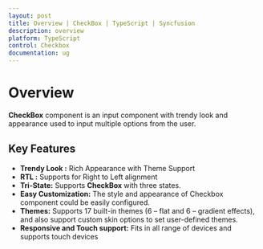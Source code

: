```yaml
---
layout: post
title: Overview | CheckBox | TypeScript | Syncfusion
description: overview
platform: TypeScript
control: Checkbox
documentation: ug
---
```


# Overview

**CheckBox** component is an input component with trendy look and appearance used to input multiple options from the user.

## Key Features

* **Trendy Look :** Rich Appearance with Theme Support
* **RTL :** Supports for Right to Left alignment
* **Tri-State:** Supports **CheckBox** with three states.
* **Easy Customization:** The style and appearance of Checkbox component could be easily configured.
* **Themes:** Supports 17 built-in themes (6 – flat and 6 – gradient effects), and also support custom skin options to set user-defined themes.
* **Responsive and Touch support:** Fits in all range of devices and supports touch devices
  



